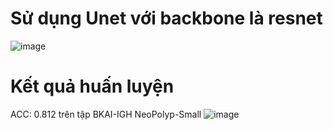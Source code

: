 # Sử dụng Unet với backbone là resnet
![image](https://github.com/NguyenQuocKhanh0/Polyp_Semantic_Segmentation/assets/108500182/e7ede356-337f-45cd-bac9-0b4d96de0561)
# Kết quả huấn luyện
ACC: 0.812 trên tập BKAI-IGH NeoPolyp-Small
![image](https://github.com/NguyenQuocKhanh0/Polyp_Semantic_Segmentation/assets/108500182/baec26e2-d038-44e9-9b74-c930b446e2a3)
